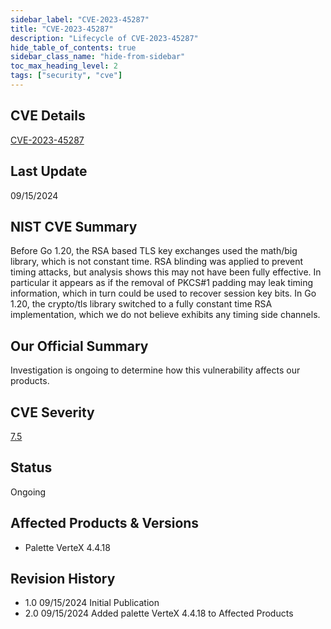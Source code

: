 ```yaml
---
sidebar_label: "CVE-2023-45287"
title: "CVE-2023-45287"
description: "Lifecycle of CVE-2023-45287"
hide_table_of_contents: true
sidebar_class_name: "hide-from-sidebar"
toc_max_heading_level: 2
tags: ["security", "cve"]
---
```


## CVE Details

[CVE-2023-45287](https://nvd.nist.gov/vuln/detail/CVE-2023-45287)

## Last Update

09/15/2024

## NIST CVE Summary

Before Go 1.20, the RSA based TLS key exchanges used the math/big library, which is not constant time. RSA blinding was applied to prevent timing attacks, but analysis shows this may not have been fully effective. In particular it appears as if the removal of PKCS#1 padding may leak timing information, which in turn could be used to recover session key bits. In Go 1.20, the crypto/tls library switched to a fully constant time RSA implementation, which we do not believe exhibits any timing side channels.

## Our Official Summary

Investigation is ongoing to determine how this vulnerability affects our products.

## CVE Severity

[7.5](https://nvd.nist.gov/vuln/detail/CVE-2023-45287)

## Status

Ongoing

## Affected Products & Versions

- Palette VerteX 4.4.18

## Revision History

- 1.0 09/15/2024 Initial Publication
- 2.0 09/15/2024 Added palette VerteX 4.4.18 to Affected Products
